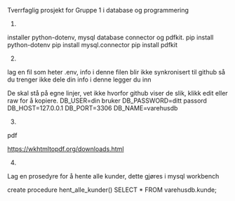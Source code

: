 Tverrfaglig prosjekt for Gruppe 1 i database og programmering

1.
installer python-dotenv, mysql database connector og pdfkit.
pip install python-dotenv
pip install mysql.connector
pip install pdfkit

2.
lag en fil som heter .env, info i denne filen blir ikke synkronisert til github så du trenger ikke dele din info
i denne legger du inn 

De skal stå på egne linjer, vet ikke hvorfor github viser de slik, klikk edit eller raw for å kopiere.
DB_USER=din bruker
DB_PASSWORD=ditt passord
DB_HOST=127.0.0.1
DB_PORT=3306
DB_NAME=varehusdb

3.
pdf

https://wkhtmltopdf.org/downloads.html

4.
Lag en prosedyre for å hente alle kunder, dette gjøres i mysql workbench

create procedure hent_alle_kunder()
SELECT * 
FROM varehusdb.kunde;
